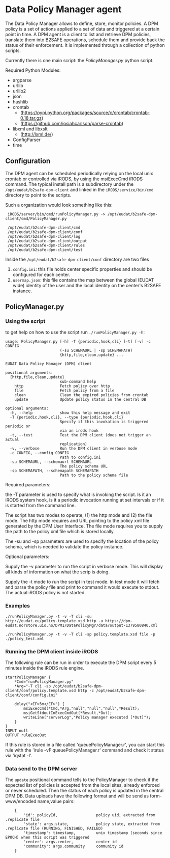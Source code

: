 # Data Policy Manager agent #

The Data Policy Manager allows to define, store, monitor policies.
A DPM policy is a set of actions applied to a set of data and triggered at a certain point in time.
A DPM agent is a client to list and retrieve DPM policies, translate them into B2SAFE operations, schedule them and provide back the status of their enforcement. It is implemented through a collection of python scripts.

Currently there is one main script: the *PolicyManager.py* python script.

Required Python Modules:

 * argparse
 * urllib
 * urllib2
 * json
 * hashlib
 * crontab
   * (https://pypi.python.org/packages/source/c/crontab/crontab-0.18.tar.gz)
   * (https://github.com/josiahcarlson/parse-crontab)
 * libxml and libxslt
   * (http://lxml.de/)
 * ConfigParser
 * time

## Configuration ##

The DPM agent can be scheduled periodically relying on the local unix crontab or controlled via iRODS, by using the msiExecCmd iRODS command. 
The typical install path is a subdirectory under the `/opt/eudat/b2safe-dpm-client` and linked in the `iRODS/service/bin/cmd` directory to point to the scripts.

Such a organization would look something like this:
```
 iRODS/server/bin/cmd/runPolicyManager.py -> /opt/eudat/b2safe-dpm-client/cmd/PolicyManager.py 
   
 /opt/eudat/b2safe-dpm-client/cmd
 /opt/eudat/b2safe-dpm-client/conf
 /opt/eudat/b2safe-dpm-client/log
 /opt/eudat/b2safe-dpm-client/output
 /opt/eudat/b2safe-dpm-client/rules
 /opt/eudat/b2safe-dpm-client/test
```

Inside the `/opt/eudat/b2safe-dpm-client/conf` directory are two files
1) `config.ini`: this file holds center specific properties and should be configured for each center.
2) `usermap.json`: this file contains the map between the global (EUDAT wide) identity of the user and the local identity on the center's B2SAFE instance.

## PolicyManager.py ##

### Using the script ###

to get help on how to use the script run `./runPolicyManager.py -h`:
```
usage: PolicyManager.py [-h] -T {periodic,hook,cli} [-t] [-v] -c CONFIG
                        (-su SCHEMAURL | -sp SCHEMAPATH)
                        {http,file,clean,update} ...

EUDAT Data Policy Manager (DPM) client

positional arguments:
  {http,file,clean,update}
                        sub-command help
    http                Fetch policy over http
    file                Fetch policy from a file
    clean               Clean the expired policies from crontab
    update              Update policy status in the central DB

optional arguments:
  -h, --help            show this help message and exit
  -T {periodic,hook,cli}, --type {periodic,hook,cli}
                        Specify if this invokation is triggered periodic or
                        via an irods hook
  -t, --test            Test the DPM client (does not trigger an actual
                        replication)
  -v, --verbose         Run the DPM client in verbose mode
  -c CONFIG, --config CONFIG
                        Path to config.ini
  -su SCHEMAURL, --schemaurl SCHEMAURL
                        The policy schema URL
  -sp SCHEMAPATH, --schemapath SCHEMAPATH
                        Path to the policy schema file

```
Required parameters:

the -T parameter is used to specify what is invoking the script. Is it an iRODS
system hook, is it a periodic invocation running at set intervals or if it is 
started from the command line.

The script has two modes to operate, (1) the http mode and (2) the file mode. The
http mode requires and URL pointing to the policy xml file generated by the DPM 
User Interface. The file mode requires you to supply the path to the policy xml
file which is stored locally.

The -su and -sp parameters are used to specify the location of the policy schema, 
which is needed to validate the policy instance.

Optional parameters:

Supply the -v parameter to run the script in verbose mode. This will display all
kinds of information on what the scrip is doing.

Supply the -t mode to run the script in test mode. In test mode it will fetch and
parse the policy file and print to command it would execute to stdout. The actual
iRODS policy is not started. 

### Examples ###

`./runPolicyManager.py -t -v -T cli -su http://eudat.eu/policy.template.xsd http -u https://dpm-eudat.norstore.uio.no/DPM1/DataPolicyMgr/data/output-1379580840.xml`

`./runPolicyManager.py -t -v -T cli -sp policy.template.xsd file -p ./policy_test.xml`

### Running the DPM client inside iRODS ###

The following rule can be run in order to execute the DPM script every 5 minutes inside the iRODS rule engine.
```
startPolicyManager {
    *Cmd="runPolicyManager.py"
    *Arg="-T cli -sp /opt/eudat/b2safe-dpm-client/conf/policy.template.xsd http -c /opt/eudat/b2safe-dpm-client/conf/config.ini"

    delay("<EF>5m</EF>") {
        msiExecCmd(*Cmd,*Arg,"null","null","null",*Result);
        msiGetStdoutInExecCmdOut(*Result,*Out);
        writeLine("serverLog","Policy manager executed [*Out]");
    }
}
INPUT null
OUTPUT ruleExecOut
```
If this rule is stored in a file called 'queuePolicyManager.r', you can start this rule with the 'irule -vF  queuePolicyManager.r' command and check it status via 'iqstat -l'.

### Data send to the DPM server ###

The `update` positional command tells to the PolicyManager to check if the expected list of policies is accepted from the local sites, already enforced or never scheduled. Then the status of each policy is updated in the central DPM DB.
Data uploads have the following format and will be send as form-www/encoded name,value pairs:
```
    {
        'id': policyId,                 policy uid, extracted from .replicate file
        'state': args.state,            policy state, extracted from .replicate file (RUNNING, FINISHED, FAILED)
        'timestamp': timestamp,         unix timestamp (seconds since EPOCH) when this script was triggered
        'center': args.center,          center id
        'community': args.community     community id
    }
```
